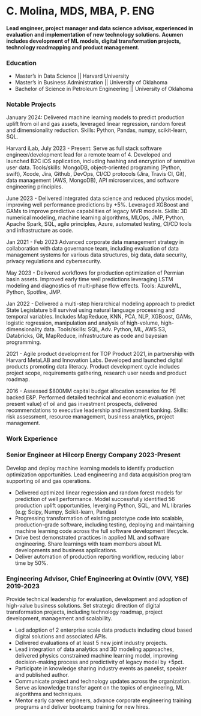 # C. Molina, MDS, MBA, P. ENG
#### Lead engineer, project manager and data science advisor, experienced in evaluation and implementation of new technology solutions. Acumen includes development of ML models, digital transformation projects, technology roadmapping and product management.

### Education
- Master’s in Data Science || Harvard University
- Master’s in Business Administration || University of Oklahoma                 
- Bachelor of Science in Petroleum Engineering || University of Oklahoma

### Notable Projects
January 2024: Delivered machine learning models to predict production uplift from oil and gas assets, leveraged linear regression, random forest and dimensionality reduction. Skills: Python, Pandas, numpy, scikit-learn, SQL.

Harvard iLab, July 2023 - Present: Serve as full stack software engineer/development lead for a remote team of 4. Developed and launched B2C iOS application, including hashing and encryption of sensitive user data. Tools/skills: MongoDB, object-oriented programing (Python, swift),  Xcode, Jira, Github, DevOps, CI/CD protocols (Jira, Travis CI, Git),  data management  (AWS, MongoDB), API microservices, and software engineering principles.

June 2023 - Delivered integrated data science and reduced physics model, improving well performance predictions by +5%. Leveraged XGBoost and GAMs to improve predictive capabilities of legacy MVR models. Skills: 3D numerical modeling, machine learning algorithms, MLOps,  JMP, Python, Apache Spark, SQL, agile principles, Azure, automated testing, CI/CD tools and infrastructure as code.

Jan 2021 - Feb 2023 Advanced corporate data management strategy in collaboration with data governance team, including evaluation of data management systems for various data structures, big data, data security, privacy regulations and cybersecurity.

May 2023 - Delivered workflows for production optimization of  Permian basin assets. Improved early time well predictions leveraging LSTM modeling and diagnostics of multi-phase flow effects. Tools: AzureML, Python, Spotfire, JMP.

Jan 2022 - Delivered a multi-step hierarchical modeling approach to predict State Legislature bill survival using natural language processing and temporal variables. Includes MapReduce, KNN, PCA, NLP, XGBoost, GAMs, logistic regression,  manipulation and analysis of high-volume, high-dimensionality data. Tools/skills: SQL, Adv. Python, ML, AWS S3, Databricks, Git, MapReduce, infrastructure as code and bayesian programming.

2021 - Agile product development for TOP Product 2021, in partnership with Harvard MetaLAB and Innovation Labs. Developed and launched digital products promoting data literacy. Product development cycle includes project scope, requirements gathering, research user needs and product roadmap. 

2016 - Assessed $800MM capital budget allocation scenarios for PE backed E&P. Performed detailed technical and economic evaluation (net present value) of oil and gas investment prospects, delivered recommendations to executive leadership and investment banking. Skills: risk assessment, resource management, business analytics, project management.

### Work Experience
### Senior Engineer at Hilcorp Energy Company                                                                                                                            2023-Present
Develop and deploy machine learning models to identify production optimization opportunities. Lead engineering and data acquisition program supporting oil and gas operations.
- Delivered optimized linear regression and random forest models for prediction of well performance. Model successfully identified 56 production uplift opportunities, leverging  Python, SQL, and ML libraries (e.g; Scipy, Numpy, Scikit-learn, Pandas)
- Progressing transformation of existing prototype code into scalable, production-grade software, including testing, deploying and maintaining machine learning code across the full software development lifecycle. 
- Drive best demonstrated practices in applied ML and software engineering. Share learnings with team members about ML developments and business applications.
- Deliver automation of production reporting workflow, reducing labor time by 50%.

### Engineering Advisor, Chief Engineering at Ovintiv (OVV, YSE)                                                                                                         2019-2023

Provide technical leadership for evaluation, development and adoption of high-value business solutions. Set strategic direction of digital transformation projects, including technology roadmap, project development, management and scalability. 
 - Led adoption of 2 enterprise scale data products including cloud based digital solutions and associated APIs.
 - Delivered evaluations of at least 5 new joint industry projects.
 - Lead integration of data analytics and 3D modeling approaches, delivered physics constrained machine learning model, improving decision-making process and predictivity of legacy model by +5pct.
 - Participate in knowledge sharing industry events as panelist, speaker and published author.
 - Communicate project and technology updates across the organization. Serve as knowledge transfer agent on the topics of engineering,  ML algorithms and techniques.
 - Mentor early career engineers, advance corporate engineering training programs and deliver bootcamp training for new hires.

 
